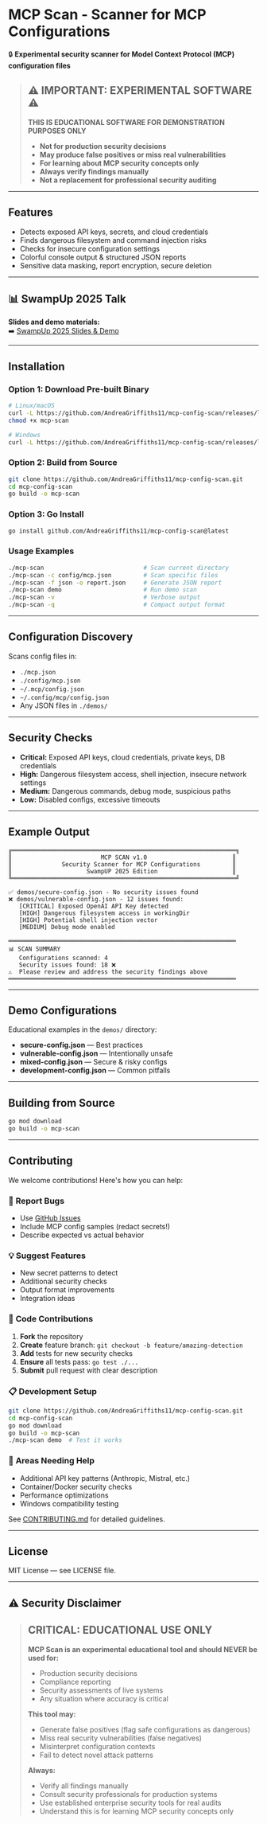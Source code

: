 # MCP Scan - Scanner for MCP Configurations

🔒 **Experimental security scanner for Model Context Protocol (MCP) configuration files**

> ## ⚠️ **IMPORTANT: EXPERIMENTAL SOFTWARE** ⚠️
> 
> **THIS IS EDUCATIONAL SOFTWARE FOR DEMONSTRATION PURPOSES ONLY**
> 
> - **Not for production security decisions**
> - **May produce false positives or miss real vulnerabilities** 
> - **For learning about MCP security concepts only**
> - **Always verify findings manually**
> - **Not a replacement for professional security auditing**

---

## Features

- Detects exposed API keys, secrets, and cloud credentials
- Finds dangerous filesystem and command injection risks
- Checks for insecure configuration settings
- Colorful console output & structured JSON reports
- Sensitive data masking, report encryption, secure deletion

---

## 📊 SwampUp 2025 Talk  
**Slides and demo materials:**  
➡️ [SwampUp 2025 Slides & Demo](swampup/README.md)

---

## Installation

### Option 1: Download Pre-built Binary
```bash
# Linux/macOS
curl -L https://github.com/AndreaGriffiths11/mcp-config-scan/releases/latest/download/mcp-scan -o mcp-scan
chmod +x mcp-scan

# Windows
curl -L https://github.com/AndreaGriffiths11/mcp-config-scan/releases/latest/download/mcp-scan.exe -o mcp-scan.exe
```

### Option 2: Build from Source
```bash
git clone https://github.com/AndreaGriffiths11/mcp-config-scan.git
cd mcp-config-scan
go build -o mcp-scan
```

### Option 3: Go Install
```bash
go install github.com/AndreaGriffiths11/mcp-config-scan@latest
```

### Usage Examples

```bash
./mcp-scan                            # Scan current directory
./mcp-scan -c config/mcp.json         # Scan specific files
./mcp-scan -f json -o report.json     # Generate JSON report
./mcp-scan demo                       # Run demo scan
./mcp-scan -v                         # Verbose output
./mcp-scan -q                         # Compact output format
```

---

## Configuration Discovery

Scans config files in:
- `./mcp.json`
- `./config/mcp.json`
- `~/.mcp/config.json`
- `~/.config/mcp/config.json`
- Any JSON files in `./demos/`

---

## Security Checks

- **Critical:** Exposed API keys, cloud credentials, private keys, DB credentials
- **High:** Dangerous filesystem access, shell injection, insecure network settings
- **Medium:** Dangerous commands, debug mode, suspicious paths
- **Low:** Disabled configs, excessive timeouts

---

## Example Output

```
╔═══════════════════════════════════════════════════════════════╗
║                         MCP SCAN v1.0                        ║
║              Security Scanner for MCP Configurations         ║
║                     SwampUP 2025 Edition                     ║
╚═══════════════════════════════════════════════════════════════╝

✅ demos/secure-config.json - No security issues found
❌ demos/vulnerable-config.json - 12 issues found:
   [CRITICAL] Exposed OpenAI API Key detected
   [HIGH] Dangerous filesystem access in workingDir
   [HIGH] Potential shell injection vector
   [MEDIUM] Debug mode enabled

════════════════════════════════════════════════════════════════
📊 SCAN SUMMARY
   Configurations scanned: 4
   Security issues found: 18 ❌
⚠️  Please review and address the security findings above
════════════════════════════════════════════════════════════════
```

---

## Demo Configurations

Educational examples in the `demos/` directory:
- **secure-config.json** — Best practices
- **vulnerable-config.json** — Intentionally unsafe
- **mixed-config.json** — Secure & risky configs
- **development-config.json** — Common pitfalls

---

## Building from Source

```bash
go mod download
go build -o mcp-scan
```

---

## Contributing

We welcome contributions! Here's how you can help:

### 🐛 **Report Bugs**
- Use [GitHub Issues](https://github.com/AndreaGriffiths11/mcp-config-scan/issues)
- Include MCP config samples (redact secrets!)
- Describe expected vs actual behavior

### 💡 **Suggest Features**
- New secret patterns to detect
- Additional security checks
- Output format improvements
- Integration ideas

### 🔧 **Code Contributions**
1. **Fork** the repository
2. **Create** feature branch: `git checkout -b feature/amazing-detection`
3. **Add** tests for new security checks
4. **Ensure** all tests pass: `go test ./...`
5. **Submit** pull request with clear description

### 📋 **Development Setup**
```bash
git clone https://github.com/AndreaGriffiths11/mcp-config-scan.git
cd mcp-config-scan
go mod download
go build -o mcp-scan
./mcp-scan demo  # Test it works
```

### 🎯 **Areas Needing Help**
- Additional API key patterns (Anthropic, Mistral, etc.)
- Container/Docker security checks
- Performance optimizations
- Windows compatibility testing

See [CONTRIBUTING.md](CONTRIBUTING.md) for detailed guidelines.

---

## License

MIT License — see LICENSE file.

---

## ⚠️ Security Disclaimer

> ## **CRITICAL: EDUCATIONAL USE ONLY**
> 
> **MCP Scan is an experimental educational tool and should NEVER be used for:**
> - Production security decisions
> - Compliance reporting  
> - Security assessments of live systems
> - Any situation where accuracy is critical
> 
> **This tool may:**
> - Generate false positives (flag safe configurations as dangerous)
> - Miss real security vulnerabilities (false negatives)
> - Misinterpret configuration contexts
> - Fail to detect novel attack patterns
> 
> **Always:**
> - Verify all findings manually
> - Consult security professionals for production systems
> - Use established enterprise security tools for real audits
> - Understand this is for learning MCP security concepts only 
